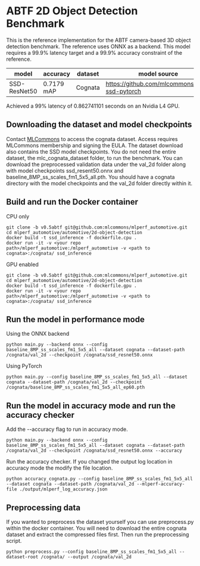 # ABTF 2D Object Detection Benchmark

This is the reference implementation for the ABTF camera-based 3D object detection benchmark. The reference uses ONNX as a backend. This model requires a 99.9% latency target and a 99.9% accuracy constraint of the reference.

| model | accuracy | dataset | model source | precision |
| ---- | ---- | ---- | ---- | ---- |
| SSD-ResNet50 | 0.7179 mAP | Cognata | https://github.com/mlcommons/abtf-ssd-pytorch | fp32 |

Achieved a 99% latency of 0.862741101 seconds on an Nvidia L4 GPU.

## Downloading the dataset and model checkpoints
Contact [MLCommons](https://mlcommons.org/datasets/cognata) to access the cognata dataset. Access requires MLCommons membership and signing the EULA. The dataset download also contains the SSD model checkpoints. You do not need the entire dataset, the mlc_cognata_dataset folder, to run the benchmark. You can download the preprocessed validation data under the val_2d folder along with model checkpoints ssd_resent50.onnx and baseline_8MP_ss_scales_fm1_5x5_all.pth. You should have a cognata directory with the model checkpoints and the val_2d folder directly within it.


## Build and run the Docker container


CPU only
```
git clone -b v0.5abtf git@github.com:mlcommons/mlperf_automotive.git
cd mlperf_automotive/automotive/2d-object-detection
docker build -t ssd_inference -f dockerfile.cpu .
docker run -it -v <your repo path>/mlperf_automotive:/mlperf_automotive -v <path to cognata>:/cognata/ ssd_inference
```

GPU enabled
```
git clone -b v0.5abtf git@github.com:mlcommons/mlperf_automotive.git
cd mlperf_automotive/automotive/2d-object-detection
docker build -t ssd_inference -f dockerfile.gpu .
docker run -it -v <your repo path>/mlperf_automotive:/mlperf_automotive -v <path to cognata>:/cognata/ ssd_inference
```
## Run the model in performance mode
Using the ONNX backend
```
python main.py --backend onnx --config baseline_8MP_ss_scales_fm1_5x5_all --dataset cognata --dataset-path /cognata/val_2d --checkpoint /cognata/ssd_resnet50.onnx
```

Using PyTorch
```
python main.py --config baseline_8MP_ss_scales_fm1_5x5_all --dataset cognata --dataset-path /cognata/val_2d --checkpoint /cognata/baseline_8MP_ss_scales_fm1_5x5_all_ep60.pth
```
## Run the model in accuracy mode and run the accuracy checker
Add the --accuracy flag to run in accuracy mode.

```
python main.py --backend onnx --config baseline_8MP_ss_scales_fm1_5x5_all --dataset cognata --dataset-path /cognata/val_2d --checkpoint /cognata/ssd_resnet50.onnx --accuracy
```
Run the accuracy checker. If you changed the output log location in accuracy mode the modify the file location.
```
python accuracy_cognata.py --config baseline_8MP_ss_scales_fm1_5x5_all --dataset cognata --dataset-path /cognata/val_2d --mlperf-accuracy-file ./output/mlperf_log_accuracy.json
```

## Preprocessing data
If you wanted to preprocess the dataset yourself you can use preprocess.py within the docker container. You will need to download the entire cognata dataset and extract the compressed files first. Then run the preprocessing script.
```
python preprocess.py --config baseline_8MP_ss_scales_fm1_5x5_all --dataset-root /cognata/ --output /cognata/val_2d
```